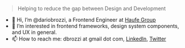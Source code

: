 > Helping to reduce the gap between Design and Development

- 👋 Hi, I’m @dariobrozzi, a Frontend Engineer at [Haufe Group](https://www.haufegroup.com/ "Haufe's Homepage")
- 👀 I’m interested in frontend frameworks, design system components, and UX in general.
- 📫 How to reach me: dbrozzi at gmail dot com, [LinkedIn](https://www.linkedin.com/in/dariobrozzi/ "Check my profile"), [Twitter](https://twitter.com/dariobrozzi "My Twitter account")
 
